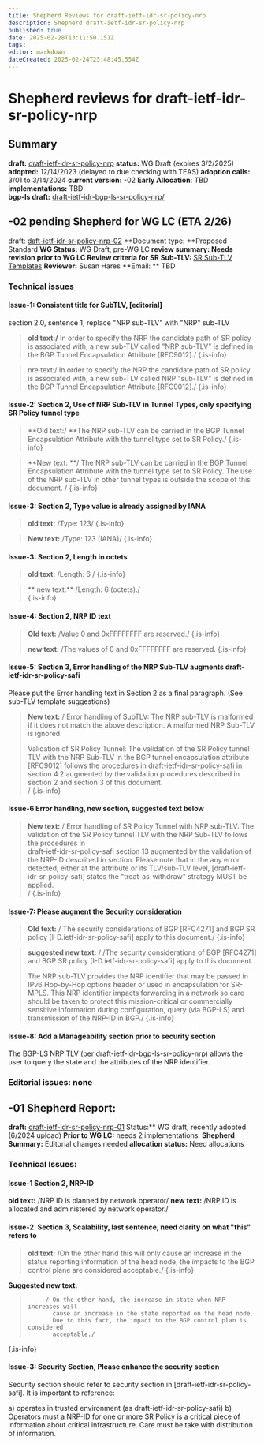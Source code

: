 ```yaml
---
title: Shepherd Reviews for draft-ietf-idr-sr-policy-nrp
description: Shepherd draft-ietf-idr-sr-policy-nrp
published: true
date: 2025-02-28T13:11:50.151Z
tags: 
editor: markdown
dateCreated: 2025-02-24T23:48:45.554Z
---
```


# Shepherd reviews for draft-ietf-idr-sr-policy-nrp


## Summary 
**draft:** [draft-ietf-idr-sr-policy-nrp](https://datatracker.ietf.org/doc/draft-ietf-idr-sr-policy-nrp/)
**status:** WG Draft (expires 3/2/2025)
**adopted:** 12/14/2023 (delayed to due checking with TEAS) 
**adoption calls:** 3/01 to 3/14/2024 
**current version:** -02 
**Early Allocation**: TBD 
**implementations:** TBD  
**bgp-ls draft:** [draft-ietf-idr-bgp-ls-sr-policy-nrp/](https://datatracker.ietf.org/doc/draft-ietf-idr-bgp-ls-sr-policy-nrp/) 

## -02 pending Shepherd for WG LC (ETA 2/26) 

draft: [daft-ietf-idr-sr-policy-nrp-02](https://datatracker.ietf.org/doc/html/draft-ietf-idr-sr-policy-nrp-02)
**Document type: **Proposed Standard 
**WG Status:** WG Draft, pre-WG LC 
**review summary: Needs revision prior to WG LC 
Review criteria for SR Sub-TLV:** [SR Sub-TLV Templates](/group/idr/TEA-templates/SubTLV)
**Reviewer:** Susan Hares 
**Email: ** TBD 

### Technical issues

#### Issue-1: Consistent title for SubTLV, [editorial] 

section 2.0, sentence 1, replace "NRP sub-TLV" with "NRP" sub-TLV 
> **old text:/**
>   In order to specify the NRP the candidate path of SR policy is
>    associated with, a new sub-TLV called "NRP sub-TLV" is defined in the
>    BGP Tunnel Encapsulation Attribute [RFC9012]./
{.is-info}

> nre text:/
>   In order to specify the NRP the candidate path of SR policy is
>    associated with, a new sub-TLV called NRP "sub-TLV" is defined in the
>    BGP Tunnel Encapsulation Attribute [RFC9012]./
{.is-info}
   
#### Issue-2: Section 2, Use of NRP Sub-TLV in Tunnel Types, only specifying SR Policy tunnel type 

> **Old text:/ **The NRP sub-TLV can be
>    carried in the BGP Tunnel Encapsulation Attribute with the tunnel
>    type set to SR Policy./
{.is-info}

   
> **New text: **/ The NRP sub-TLV can be
>    carried in the BGP Tunnel Encapsulation Attribute with the tunnel
>    type set to SR Policy. The use of the NRP sub-TLV in other tunnel 
>    types is outside the scope of this document. / 
{.is-info}


#### Issue-3: Section 2, Type value is already assigned by IANA 

> **old text:** /Type: 123/
{.is-info}

> **New text:** /Type: 123 (IANA)/
{.is-info}


#### Issue-3: Section 2, Length in octets 

> **old text:** /Length: 6 / 
{.is-info}

>** new text:** /Length: 6 (octets)./  
{.is-info}


#### Issue-4: Section 2, NRP ID text

> **Old text:** /Value 0 and 0xFFFFFFFF are reserved./ 
{.is-info}
> 
> **new text:** /The values of  0 and 0xFFFFFFFF are reserved.
{.is-info}


#### Issue-5: Section 3, Error handling of the NRP Sub-TLV augments draft-ietf-idr-sr-policy-safi

Please put the Error handling text in Section 2 as a final paragraph. 
(See sub-TLV template suggestions) 

> **New text:** / 
> Error handling of SubTLV: The NRP sub-TLV is malformed if it does not match 
> the above description. A malformed NRP Sub-TLV is ignored. 
> 
> Validation of SR Policy Tunnel:  The validation of the SR Policy tunnel TLV 
>    with the NRP Sub-TLV in the BGP tunnel encapsulation attribute [RFC9012] 
>    follows the procedures in draft-ietf-idr-sr-policy-safi in section 4.2 
>    augmented by the validation procedures described in section 2 and section 3
>    of this document.    
> /
{.is-info}


#### Issue-6 Error handling, new section, suggested text below 

> **New text:** /
> Error handling of SR Policy Tunnel with NRP sub-TLV:  The validation of the 
>    SR Policy tunnel TLV with the NRP Sub-TLV follows the procedures in   
>    draft-ietf-idr-sr-policy-safi section 13 augmented by the validation 
>    of the NRP-ID described in section. Please note that in the 
>    any error detected, either at the attribute or its TLV/sub-TLV level, 
>    [draft-ietf-idr-sr-policy-safi] states the "treat-as-withdraw" strategy 
>    MUST be applied.  
> / 
{.is-info}


#### Issue-7: Please augment the Security consideration 

> **Old text:** /
>    The security considerations of BGP [RFC4271] and BGP SR policy
>    [I-D.ietf-idr-sr-policy-safi] apply to this document./
{.is-info}

   
> **suggested new text:** /
>    /The security considerations of BGP [RFC4271] and BGP SR policy
>    [I-D.ietf-idr-sr-policy-safi] apply to this document.
>    
>    The NRP sub-TLV provides the NRP identifier that may be passed in 
>    IPv6 Hop-by-Hop options header or used in encapsulation for SR-MPLS. 
>    This NRP identifier impacts forwarding in a network so care 
>    should be taken to protect this mission-critical or commercially 
>    sensitive information during configuration, query (via BGP-LS) and 
>    transmission of the NRP-ID in BGP./
{.is-info}

     
#### Issue-8: Add a Manageability section prior to security section 

The BGP-LS NRP TLV (per draft-ietf-idr-bgp-ls-sr-policy-nrp) allows the user
to query the state and the attributes of the NRP identifier.  
 
### Editorial issues: none 
 

## -01 Shepherd Report: 
**draft:** [draft-ietf-idr-sr-policy-nrp-01](https://datatracker.ietf.org/doc/html/draft-ietf-idr-sr-policy-nrp-01)
Status:** WG draft, recently adopted (6/2024 upload) 
**Prior to WG LC:** needs 2 implementations. 
**Shepherd Summary:** Editorial changes needed
**allocation status:** Need allocations 

### Technical Issues: 

#### Issue-1 Section 2, NRP-ID 

**old text:** /NRP ID is planned by network operator/
**new text:** /NRP ID is allocated and administered by network operator./ 

#### Issue-2. Section 3, Scalability, last sentence, need clarity on what "this" refers to

> **old text:** /On the other hand this will only cause an increase 
>           in the status reporting information of the head node, 
>              the impacts to the BGP control plane are considered acceptable./
{.is-info}


**Suggested new text:**
>          / On the other hand, the increase in state when NRP increases will 
>            cause an increase in the state reported on the head node.  
>            Due to this fact, the impact to the BGP control plan is considered
>            acceptable./ 
{.is-info}


#### Issue-3: Security Section, Please enhance the security section 
Security section should refer to security section in 
[draft-ietf-idr-sr-policy-safi]. It is important to reference:

a) operates in trusted environment (as draft-ietf-idr-sr-policy-safi)
b) Operators must a NRP-ID for one or more SR Policy is a critical piece of 
information about critical infrastructure.  Care must be take 
with distribution of information.              
